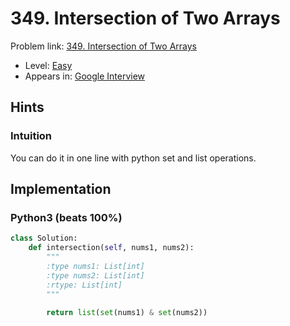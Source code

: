 # 349. Intersection of Two Arrays

Problem link: [349. Intersection of Two Arrays](https://leetcode.com/problems/intersection-of-two-arrays/description/)

* Level: [Easy](https://leetcode.com/problemset/all/?difficulty=Easy)
* Appears in: [Google Interview](https://leetcode.com/explore/interview/card/google/)

## Hints

### Intuition

You can do it in one line with python set and list operations.

## Implementation

### Python3 (beats 100%)
```Python
class Solution:
    def intersection(self, nums1, nums2):
        """
        :type nums1: List[int]
        :type nums2: List[int]
        :rtype: List[int]
        """
        
        return list(set(nums1) & set(nums2))
```